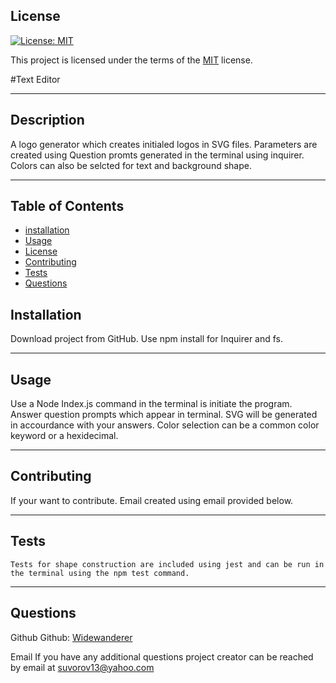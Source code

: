 ## License

[![License: MIT](https://img.shields.io/badge/License-MIT-yellow.svg)](https://opensource.org/licenses/MIT)

This project is licensed under the terms of the [MIT](https://opensource.org/licenses/MIT) license.

    
  #Text Editor

  -----

  ## Description 

  A logo generator which creates initialed logos in SVG files. Parameters are created using Question promts generated in the terminal using inquirer. Colors can also be selcted for text and background shape. 
    
  -----

 ## Table of Contents
  - [installation](#installation)
  - [Usage](#usage)
  - [License](#license)
  - [Contributing](#contributing)
  - [Tests](#contributing)
  - [Questions](#questions)

  ## Installation 
  Download project from GitHub. Use npm install for Inquirer and fs.  

  -----

  ## Usage
  Use a Node Index.js command in the terminal is initiate the program. Answer question prompts which appear in terminal. SVG will be generated in accourdance with your answers. Color selection can be a common color keyword or a hexidecimal. 

  -----

  ## Contributing
  If your want to contribute. Email created using email provided below. 

  -----

  ## Tests
    Tests for shape construction are included using jest and can be run in the terminal using the npm test command. 

  -----

  ## Questions 
 Github
   Github: [Widewanderer](https://github.com/Widewanderer)


  Email
   If you have any additional questions project creator can be reached by email at [suvorov13@yahoo.com](mailto:suvorov13@yahoo.com)
    
    
